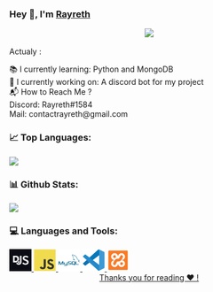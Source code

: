 ### Hey 👋, I'm [Rayreth](https://github.com/arayreth)
<p align="center">
<img src="https://readme-typing-svg.herokuapp.com?font=Fira+Code&duration=3000&pause=1000&color=E7F748&center=true&width=435&lines=Developper+javascript;Orange+juice+addict;Discord+power+user">
</p>
<p align="left">
Actualy :
</p>
<p aling="center">
📚 I currently learning: Python and MongoDB <br>🚧 I currently working on: A discord bot for my project<br>📬 How to Reach Me ?<br>Discord: Rayreth#1584<br>Mail: contactrayreth@gmail.com
 </p>
<h3 align="left">📈 Top Languages: </h3>
<a>
  <img align="center" src="https://github-readme-stats.vercel.app/api/top-langs/?username=arayreth&theme=dracula"/>
</a>
<h3>📊 Github Stats: </h3>
<a>
  <img align="center" src="https://github-readme-stats.vercel.app/api?username=arayreth&show_icons=true&theme=dracula"/>
</a>
<h3 align="left">💻 Languages and Tools: </h3>
<a href="https://discord.js.org/#/" > <img src="https://github.com/devicons/devicon/blob/master/icons/discordjs/discordjs-original.svg" target="_blank" rel="noreferrer" alt="Discord js" width="40" height="40"/>
<a href="https://developer.mozilla.org/fr/docs/Web/JavaScript" > <img src="https://github.com/devicons/devicon/blob/master/icons/javascript/javascript-original.svg" target="_blank" rel="noreferrer" alt="javaScript" width="40" height="40"/>
<a href="www.mysql.com" > <img src="https://github.com/devicons/devicon/blob/master/icons/mysql/mysql-plain-wordmark.svg" target="_blank" rel="noreferrer" alt="My SQL" width="40" height="40"/>
<a href="https://code.visualstudio.com/" > <img src="https://github.com/devicons/devicon/blob/master/icons/vscode/vscode-original.svg" target="_blank" rel="noreferrer" alt="Visual Studio Code" width="40" height="40"/>
<a href="https://www.apachefriends.org/index.html" > <img src="https://github.com/cm3z4/xampp.desktop/blob/master/xampp.png" target="_blank" rel="noreferrer" alt="XAMPP" width="40" height="40"/>
<div align="center">
Thanks you for reading ❤️ !
</div>
